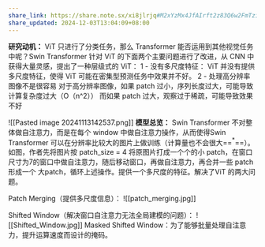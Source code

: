 ```yaml
---
share_link: https://share.note.sx/xi8jlrjq#M2xYzMx4JfAIrft2z83Q6w2FmTziFzgLwqXpC8d82VM
share_updated: 2024-12-03T13:04:09+08:00
---
```

**研究动机：** ViT 只进行了分类任务，那么 Transformer 能否运用到其他视觉任务中呢？Swin Transformer 针对 ViT 的下面两个主要问题进行了改进，从 CNN 中获得大量灵感，提出了一种层级式的 ViT：
	1 - 没有多尺度特征：
		ViT 并没有提供多尺度特征，使得 ViT 可能在密集型预测任务中效果并不好。
	2 - 处理高分辨率图像不是很容易
		对于高分辨率图像，如果 patch 过小，序列长度过大，可能导致计算复杂度过大（O（n^2））
		而如果 patch 过大，观察过于稀疏，可能导致效果不好

![[Pasted image 20241113142537.png]]
**模型总览：**
	Swin Transformer 不对整体做自注意力，而是在每个 window 中做自注意力操作，从而使得Swin Transformer 可以在分辨率比较大的图片上做训练（计算量也不会很大==$^{*}$==）。如图，作者先将图片按 patch_size = 4 将原图片打成一个个的小 patch，在窗口尺寸为7的窗口中做自注意力，随后移动窗口，再做自注意力，再合并一些 patch 形成一个 大patch，循环上述操作。提供一个多尺度的特征。解决了ViT 的两大问题。


Patch Merging（提供多尺度信息）：
	![[patch_merging.jpg]]

Shifted Window（解决窗口自注意力无法全局建模的问题）：
	![[Shifted_Window.jpg]]
	Masked Shifted Window：为了能够批量处理自注意力，提升运算速度而设计的掩码。


